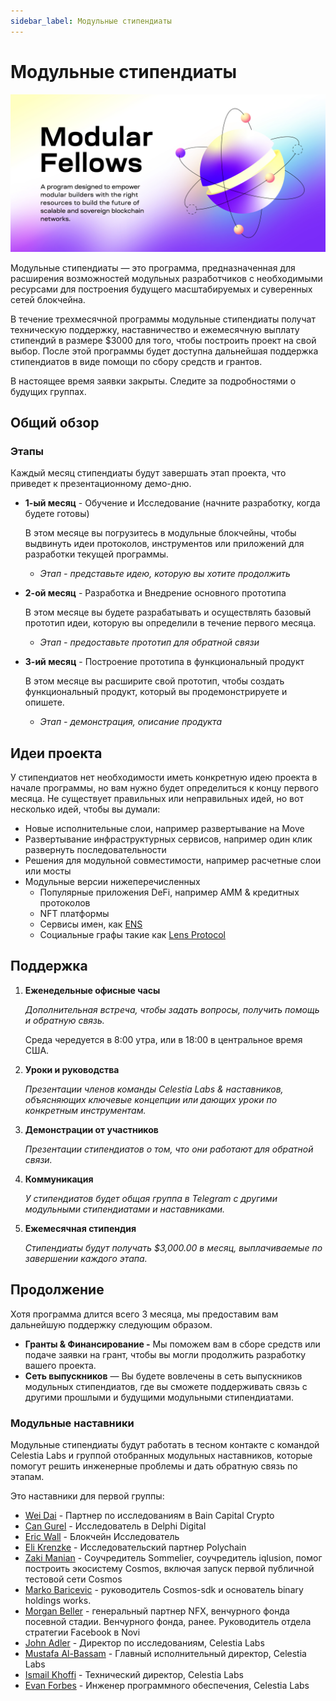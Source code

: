 ```yaml
---
sidebar_label: Модульные стипендиаты
---
```


# Модульные стипендиаты

![Modular Fellows](/img/modular_fellows.jpg)

Модульные стипендиаты — это программа, предназначенная для расширения возможностей модульных разработчиков с необходимыми ресурсами для построения будущего масштабируемых и суверенных сетей блокчейна.

В течение трехмесячной программы модульные стипендиаты получат техническую поддержку, наставничество и ежемесячную выплату стипендий в размере $3000 для того, чтобы построить проект на свой выбор. После этой программы будет доступна дальнейшая поддержка стипендиатов в виде помощи по сбору средств и грантов.

В настоящее время заявки закрыты. Следите за подробностями о будущих группах.

## Общий обзор

### Этапы

Каждый месяц стипендиаты будут завершать этап проекта, что приведет к презентационному демо-дню.

- **1-ый месяц** - Обучение и Исследование (начните разработку, когда будете готовы)

  В этом месяце вы погрузитесь в модульные блокчейны, чтобы выдвинуть идеи протоколов, инструментов или приложений для разработки текущей программы.

  - *Этап - представьте идею, которую вы хотите продолжить*

- **2-ой месяц** - Разработка и Внедрение основного прототипа

  В этом месяце вы будете разрабатывать и осуществлять базовый прототип идеи, которую вы определили в течение первого месяца.

  - *Этап - предоставьте прототип для обратной связи*

- **3-ий месяц** - Построение прототипа в функциональный продукт

  В этом месяце вы расширите свой прототип, чтобы создать функциональный продукт, который вы продемонстрируете и опишете.

  - *Этап - демонстрация, описание продукта*

## Идеи проекта

У стипендиатов нет необходимости иметь конкретную идею проекта в начале программы, но вам нужно будет определиться к концу первого месяца. Не существует правильных или неправильных идей, но вот несколько идей, чтобы вы думали:

- Новые исполнительные слои, например развертывание на Move
- Развертывание инфраструктурных сервисов, например один клик развернуть последовательности
- Решения для модульной совместимости, например расчетные слои или мосты
- Модульные версии нижеперечисленных
  - Популярные приложения DeFi, например AMM & кредитных протоколов
  - NFT платформы
  - Сервисы имен, как [ENS](https://etherscan.io/token/0xC18360217D8F7Ab5e7c516566761Ea12Ce7F9D72#code)
  - Социальные графы такие как [Lens Protocol](https://lens.xyz/)

## Поддержка

1. **Еженедельные офисные часы**

    *Дополнительная встреча, чтобы задать вопросы, получить помощь и обратную связь.*

    Среда чередуется в 8:00 утра, или в 18:00 в центральное время США.

2. **Уроки и руководства**

    *Презентации членов команды Celestia Labs & наставников, объясняющих ключевые концепции или дающих уроки по конкретным инструментам.*

3. **Демонстрации от участников**

    *Презентации стипендиатов о том, что они работают для обратной связи.*

4. **Коммуникация**

    *У стипендиатов будет общая группа в Telegram с другими модульными стипендиатами и наставниками.*

5. **Ежемесячная стипендия**

    *Стипендиаты будут получать $3,000.00 в месяц, выплачиваемые по завершении каждого этапа.*

## Продолжение

Хотя программа длится всего 3 месяца, мы предоставим вам дальнейшую поддержку следующим образом.

- **Гранты & Финансирование -** Мы поможем вам в сборе средств или подаче заявки на грант, чтобы вы могли продолжить разработку вашего проекта.
- **Сеть выпускников** — Вы будете вовлечены в сеть выпускников модульных стипендиатов, где вы сможете поддерживать связь с другими прошлыми и будущими модульными стипендиатами.

### Модульные наставники

Модульные стипендиаты будут работать в тесном контакте с командой Celestia Labs и группой отобранных модульных наставников, которые помогут решить инженерные проблемы и дать обратную связь по этапам.

Это наставники для первой группы:

- [Wei Dai](https://twitter.com/_weidai) - Партнер по исследованиям в Bain Capital Crypto
- [Can Gurel](https://twitter.com/CannnGurel) - Исследователь в Delphi Digital
- [Eric Wall](https://twitter.com/ercwl) - Блокчейн Исследователь
- [Eli Krenzke](https://twitter.com/eKRENZKE) - Исследовательский партнер Polychain
- [Zaki Manian](https://twitter.com/zmanian) - Соучредитель Sommelier, соучредитель iqlusion, помог построить экосистему Cosmos, включая запуск первой публичной тестовой сети Cosmos
- [Marko Baricevic](https://twitter.com/mark0baricevic) - руководитель Cosmos-sdk и основатель binary holdings works.
- [Morgan Beller](https://twitter.com/beller) - генеральный партнер NFX, венчурного фонда посевной стадии. Венчурного фонда, ранее. Руководитель отдела стратегии Facebook в Novi
- [John Adler](https://twitter.com/jadler0) - Директор по исследованиям, Celestia Labs
- [Mustafa Al-Bassam](https://twitter.com/musalbas) - Главный исполнительный директор, Celestia Labs
- [Ismail Khoffi](https://twitter.com/KreuzUQuer) - Технический директор, Celestia Labs
- [Evan Forbes](https://twitter.com/evansforbes) - Инженер программного обеспечения, Celestia Labs
